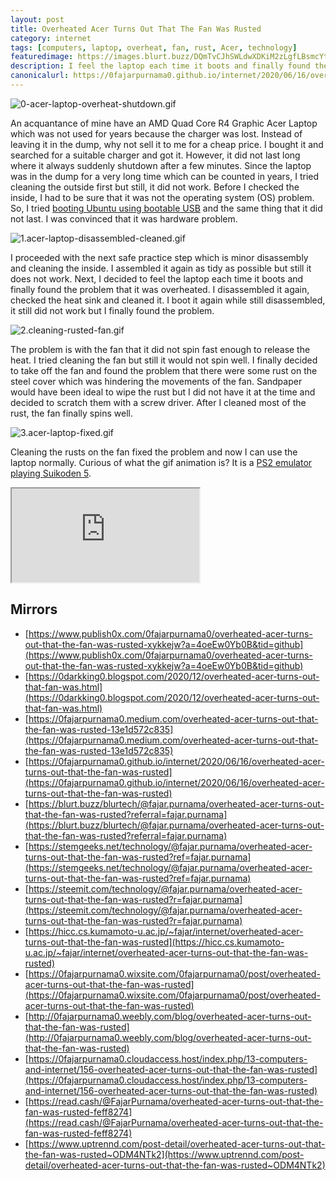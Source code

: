 ```yaml
---
layout: post
title: Overheated Acer Turns Out That The Fan Was Rusted
category: internet
tags: [computers, laptop, overheat, fan, rust, Acer, technology]
featuredimage: https://images.blurt.buzz/DQmTvCJhSWLdwXDKiM2zLgfLBsmcYtWnCnEqZbnaTq4x89f/2.cleaning-rusted-fan.gif
description: I feel the laptop each time it boots and finally found the problem that it was overheated. I disassembled it and found the fan to be rusted.
canonicalurl: https://0fajarpurnama0.github.io/internet/2020/06/16/overheated-acer-turns-out-that-the-fan-was-rusted
---
```

![0-acer-laptop-overheat-shutdown.gif](https://images.blurt.buzz/DQmS3WdX1mhzRJLLhpSdKPWsVbTR7vVVbSVeYBBtB25VEv6/0-acer-laptop-overheat-shutdown.gif)

An acquantance of mine have an AMD Quad Core R4 Graphic Acer Laptop which was not used for years because the charger was lost. Instead of leaving it in the dump, why not sell it to me for a cheap price. I bought it and searched for a suitable charger and got it. However, it did not last long where it always suddenly shutdown after a few minutes. Since the laptop was in the dump for a very long time which can be counted in years, I tried cleaning the outside first but still, it did not work. Before I checked the inside, I had to be sure that it was not the operating system (OS) problem. So, I tried [booting Ubuntu using bootable USB](https://0fajarpurnama0.github.io/internet/2020/10/01/trying-installing-linux-ubuntu-guide) and the same thing that it did not last. I was convinced that it was hardware problem.

![1.acer-laptop-disassembled-cleaned.gif](https://images.blurt.buzz/DQmYaAn2rNEYiJxNbK2BPKbVcNB7gujbQr336aRxNw6pNJF/1.acer-laptop-disassembled-cleaned.gif)

I proceeded with the next safe practice step which is minor disassembly and cleaning the inside. I assembled it again as tidy as possible but still it does not work. Next, I decided to feel the laptop each time it boots and finally found the problem that it was overheated. I disassembled it again, checked the heat sink and cleaned it. I boot it again while still disassembled, it still did not work but I finally found the problem.

![2.cleaning-rusted-fan.gif](https://images.blurt.buzz/DQmTvCJhSWLdwXDKiM2zLgfLBsmcYtWnCnEqZbnaTq4x89f/2.cleaning-rusted-fan.gif)

The problem is with the fan that it did not spin fast enough to release the heat. I tried cleaning the fan but still it would not spin well. I finally decided to take off the fan and found the problem that there were some rust on the steel cover which was hindering the movements of the fan. Sandpaper would have been ideal to wipe the rust but I did not have it at the time and decided to scratch them with a screw driver. After I cleaned most of the rust, the fan finally spins well.

![3.acer-laptop-fixed.gif](https://images.blurt.buzz/DQmUpxCxtBvPbhdVJeaUZSuXRvYXaev1vmovwcDBQZnojvH/3.acer-laptop-fixed.gif)

Cleaning the rusts on the fan fixed the problem and now I can use the laptop normally. Curious of what the gif animation is? It is a [PS2 emulator playing Suikoden 5](https://0fajarpurnama0.github.io/internet/2020/09/27/ps1-ps2-emulator-debian-linux).

<div class="video-container"><iframe src="https://lbry.tv/$/embed/overheated-acer-turns-out-that-the-fan/eb1a0a75be765fde89258bc7420ba384c70e1c9c?r=AYXLsfEFsfoMvCaNb1oqazk3N6DdBsG3" allowfullscreen=""></iframe></div>

## Mirrors

*   [https://www.publish0x.com/0fajarpurnama0/overheated-acer-turns-out-that-the-fan-was-rusted-xykkejw?a=4oeEw0Yb0B&tid=github](https://www.publish0x.com/0fajarpurnama0/overheated-acer-turns-out-that-the-fan-was-rusted-xykkejw?a=4oeEw0Yb0B&tid=github)
*   [https://0darkking0.blogspot.com/2020/12/overheated-acer-turns-out-that-fan-was.html](https://0darkking0.blogspot.com/2020/12/overheated-acer-turns-out-that-fan-was.html)
*   [https://0fajarpurnama0.medium.com/overheated-acer-turns-out-that-the-fan-was-rusted-13e1d572c835](https://0fajarpurnama0.medium.com/overheated-acer-turns-out-that-the-fan-was-rusted-13e1d572c835)
*   [https://0fajarpurnama0.github.io/internet/2020/06/16/overheated-acer-turns-out-that-the-fan-was-rusted](https://0fajarpurnama0.github.io/internet/2020/06/16/overheated-acer-turns-out-that-the-fan-was-rusted)
*   [https://blurt.buzz/blurtech/@fajar.purnama/overheated-acer-turns-out-that-the-fan-was-rusted?referral=fajar.purnama](https://blurt.buzz/blurtech/@fajar.purnama/overheated-acer-turns-out-that-the-fan-was-rusted?referral=fajar.purnama)
*   [https://stemgeeks.net/technology/@fajar.purnama/overheated-acer-turns-out-that-the-fan-was-rusted?ref=fajar.purnama](https://stemgeeks.net/technology/@fajar.purnama/overheated-acer-turns-out-that-the-fan-was-rusted?ref=fajar.purnama)
*   [https://steemit.com/technology/@fajar.purnama/overheated-acer-turns-out-that-the-fan-was-rusted?r=fajar.purnama](https://steemit.com/technology/@fajar.purnama/overheated-acer-turns-out-that-the-fan-was-rusted?r=fajar.purnama)
*   [https://hicc.cs.kumamoto-u.ac.jp/~fajar/internet/overheated-acer-turns-out-that-the-fan-was-rusted](https://hicc.cs.kumamoto-u.ac.jp/~fajar/internet/overheated-acer-turns-out-that-the-fan-was-rusted)
*   [https://0fajarpurnama0.wixsite.com/0fajarpurnama0/post/overheated-acer-turns-out-that-the-fan-was-rusted](https://0fajarpurnama0.wixsite.com/0fajarpurnama0/post/overheated-acer-turns-out-that-the-fan-was-rusted)
*   [http://0fajarpurnama0.weebly.com/blog/overheated-acer-turns-out-that-the-fan-was-rusted](http://0fajarpurnama0.weebly.com/blog/overheated-acer-turns-out-that-the-fan-was-rusted)
*   [https://0fajarpurnama0.cloudaccess.host/index.php/13-computers-and-internet/156-overheated-acer-turns-out-that-the-fan-was-rusted](https://0fajarpurnama0.cloudaccess.host/index.php/13-computers-and-internet/156-overheated-acer-turns-out-that-the-fan-was-rusted)
*   [https://read.cash/@FajarPurnama/overheated-acer-turns-out-that-the-fan-was-rusted-feff8274](https://read.cash/@FajarPurnama/overheated-acer-turns-out-that-the-fan-was-rusted-feff8274)
*   [https://www.uptrennd.com/post-detail/overheated-acer-turns-out-that-the-fan-was-rusted~ODM4NTk2](https://www.uptrennd.com/post-detail/overheated-acer-turns-out-that-the-fan-was-rusted~ODM4NTk2)